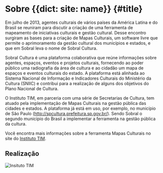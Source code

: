 # Sobre {{dict: site: name}} {#title}

Em julho de 2013, agentes culturais de vários países da América Latina e do Brasil se reuniram para discutir a criação de uma ferramenta de mapeamento de iniciativas culturais e gestão cultural. Desse encontro surgiram as bases para a criação de Mapas Culturais, um software livre que permite o aprimoramento da gestão cultural dos municípios e estados, e que em Sobral leva o nome de Sobral Cultura.

Sobral Cultura é uma plataforma colaborativa que reúne informações sobre agentes, espaços, eventos e projetos culturais, fornecendo ao poder público uma radiografia da área de cultura e ao cidadão um mapa de espaços e eventos culturais do estado. A plataforma está alinhada ao Sistema Nacional de Informação e Indicadores Culturais do Ministério da Cultura (SNIIC) e contribui para a realização de alguns dos objetivos do Plano Nacional de Cultura.

O Instituto TIM, em parceria com uma série de Secretarias de Cultura, tem atuado pela implementação de Mapas Culturais na gestão pública das cidades e estados. A plataforma já está em uso, por exemplo, no município de São Paulo (<a href="http://spcultura.prefeitura.sp.gov.br/" rel='noopener noreferrer'>http://spcultura.prefeitura.sp.gov.br/</a>). Sendo Sobral o segundo município do Brasil a implementar a ferramenta na gestão pública da cultura.

Você encontra mais informações sobre a ferramenta Mapas Culturais no site do <a href="http://institutotim.org.br/project/mapas-culturais/" rel='noopener noreferrer'>Instituto TIM</a>.

<h2>Realização</h2>
<img class="alignleft" src="/assets/img/instituto-tim-white.png" alt="Insituto TIM" />

